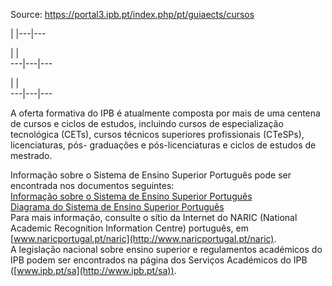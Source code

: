 Source: https://portal3.ipb.pt/index.php/pt/guiaects/cursos

| |---|---  
  
| |   
---|---|---  
  
| |   
---|---|---  
  
  

A oferta formativa do IPB é atualmente composta por mais de uma centena de
cursos e ciclos de estudos, incluindo cursos de especialização tecnológica
(CETs), cursos técnicos superiores profissionais (CTeSPs), licenciaturas, pós-
graduações e pós-licenciaturas e ciclos de estudos de mestrado.  
  
Informação sobre o Sistema de Ensino Superior Português pode ser encontrada
nos documentos seguintes:  
[Informação sobre o Sistema de Ensino Superior
Português](/images/guiaects/NAR_ISNES_PT1.pdf)  
[Diagrama do Sistema de Ensino Superior
Português](/images/guiaects/DIAGRAMASESPPT.pdf)  
Para mais informação, consulte o sítio da Internet do NARIC (National Academic
Recognition Information Centre) português, em
[www.naricportugal.pt/naric](http://www.naricportugal.pt/naric).  
A legislação nacional sobre ensino superior e regulamentos académicos do IPB
podem ser encontrados na página dos Serviços Académicos do IPB
([www.ipb.pt/sa](http://www.ipb.pt/sa)).  
  
